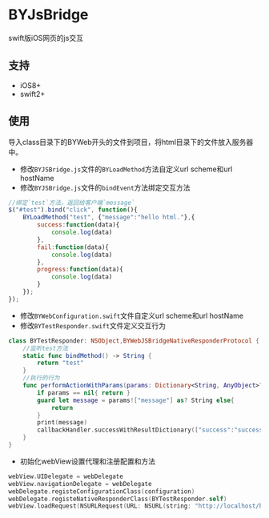 # BYJsBridge
swift版iOS网页的js交互

## 支持 

* iOS8+
* swift2+

## 使用

导入class目录下的BYWeb开头的文件到项目，将html目录下的文件放入服务器中。

* 修改`BYJSBridge.js`文件的`BYLoadMethod`方法自定义url scheme和url hostName
* 修改`BYJSBridge.js`文件的`bindEvent`方法绑定交互方法

```js
//绑定`test`方法，返回给客户端`message`
$("#test").bind("click", function(){
	BYLoadMethod("test", {"message":"hello html."},{
		success:function(data){
    		console.log(data)
    	},
    	fail:function(data){
        	console.log(data)
        },
        progress:function(data){
        	console.log(data)
		}
	});
});
```

* 修改`BYWebConfiguration.swift`文件自定义url scheme和url hostName
* 修改`BYTestResponder.swift`文件定义交互行为

```swift
class BYTestResponder: NSObject,BYWebJSBridgeNativeResponderProtocol {
	//监听test方法
    static func bindMethod() -> String {
        return "test"
    }
    //执行的行为
    func performActionWithParams(params: Dictionary<String, AnyObject>?, callbackHandler: BYWebJSBridgeCallbackHandler) {
        if params == nil{ return }
        guard let message = params!["message"] as? String else{
            return
        }
        print(message)
	    callbackHandler.successWithResultDictionary(["success":"success"])
    }
}
```

* 初始化webView设置代理和注册配置和方法

```swift
webView.UIDelegate = webDelegate
webView.navigationDelegate = webDelegate
webDelegate.registeConfigurationClass(configuration)
webDelegate.registeNativeResponderClass(BYTestResponder.self)
webView.loadRequest(NSURLRequest(URL: NSURL(string: "http://localhost/html/test.html")!))
```